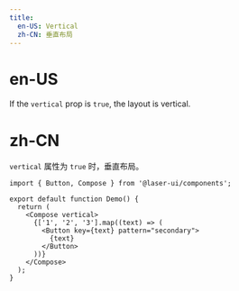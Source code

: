 ```yaml
---
title:
  en-US: Vertical
  zh-CN: 垂直布局
---
```


# en-US

If the `vertical` prop is `true`, the layout is vertical.

# zh-CN

`vertical` 属性为 `true` 时，垂直布局。

```tsx
import { Button, Compose } from '@laser-ui/components';

export default function Demo() {
  return (
    <Compose vertical>
      {['1', '2', '3'].map((text) => (
        <Button key={text} pattern="secondary">
          {text}
        </Button>
      ))}
    </Compose>
  );
}
```
